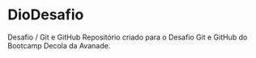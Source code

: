 # DioDesafio
Desafio / Git e GitHub
Repositório criado para o Desafio Git e GitHub do Bootcamp Decola da Avanade.
